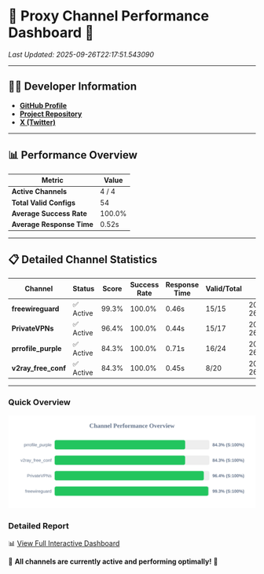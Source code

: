 # 🌟 Proxy Channel Performance Dashboard 🌟

_Last Updated: 2025-09-26T22:17:51.543090_

---

## 👩‍💻 Developer Information

- **[GitHub Profile](https://github.com/4n0nymou3)**  
- **[Project Repository](https://github.com/4n0nymou3/multi-proxy-config-fetcher)**  
- **[X (Twitter)](https://x.com/4n0nymou3)**  

---

## 📊 Performance Overview

| Metric                | Value       |
|-----------------------|-------------|
| **Active Channels**   | 4 / 4       |
| **Total Valid Configs** | 54          |
| **Average Success Rate** | 100.0%      |
| **Average Response Time** | 0.52s       |

---

## 📋 Detailed Channel Statistics

| Channel          | Status     | Score  | Success Rate | Response Time | Valid/Total | Last Success               |
|------------------|------------|--------|--------------|---------------|-------------|----------------------------|
| **freewireguard**  | ✅ Active  | 99.3%  | 100.0% | 0.46s         | 15/15       | 2025-09-26T22:17:51.541188 |
| **PrivateVPNs**  | ✅ Active  | 96.4%  | 100.0% | 0.44s         | 15/17       | 2025-09-26T22:17:51.051130 |
| **prrofile_purple**  | ✅ Active  | 84.3%  | 100.0% | 0.71s         | 16/24       | 2025-09-26T22:17:50.093674 |
| **v2ray_free_conf**  | ✅ Active  | 84.3%  | 100.0% | 0.45s         | 8/20       | 2025-09-26T22:17:50.571879 |

---

### Quick Overview
<div align="center">
  <a href="https://raw.githubusercontent.com/nullluser/NullRepo/refs/heads/main/assets/channel_stats_chart.svg">
    <img src="https://raw.githubusercontent.com/nullluser/NullRepo/refs/heads/main/assets/channel_stats_chart.svg" alt="Source Performance Statistics" width="800">
  </a>
</div>

### Detailed Report
📊 [View Full Interactive Dashboard](https://htmlpreview.github.io/?https://github.com/nullluser/NullRepo/blob/main/assets/performance_report.html)

🎉 **All channels are currently active and performing optimally!** 🎉
